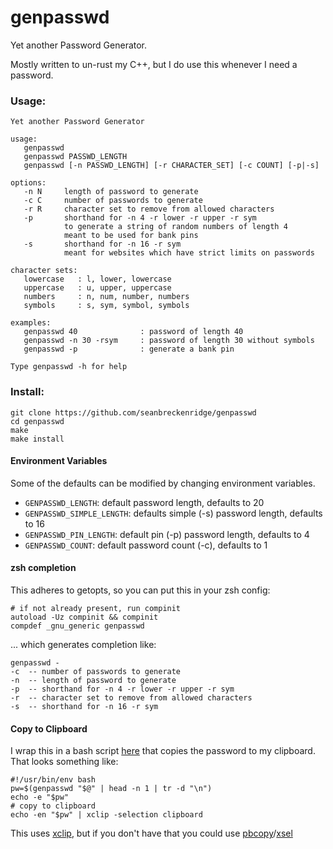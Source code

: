 # genpasswd

Yet another Password Generator.

Mostly written to un-rust my C++, but I do use this whenever I need a password.

### Usage:

```
Yet another Password Generator

usage:
   genpasswd
   genpasswd PASSWD_LENGTH
   genpasswd [-n PASSWD_LENGTH] [-r CHARACTER_SET] [-c COUNT] [-p|-s]

options:
   -n N     length of password to generate
   -c C     number of passwords to generate
   -r R     character set to remove from allowed characters
   -p       shorthand for -n 4 -r lower -r upper -r sym
            to generate a string of random numbers of length 4
            meant to be used for bank pins
   -s       shorthand for -n 16 -r sym
            meant for websites which have strict limits on passwords

character sets:
   lowercase   : l, lower, lowercase
   uppercase   : u, upper, uppercase
   numbers     : n, num, number, numbers
   symbols     : s, sym, symbol, symbols

examples:
   genpasswd 40              : password of length 40
   genpasswd -n 30 -rsym     : password of length 30 without symbols
   genpasswd -p              : generate a bank pin

Type genpasswd -h for help
```

### Install:

```
git clone https://github.com/seanbreckenridge/genpasswd
cd genpasswd
make
make install
```

#### Environment Variables

Some of the defaults can be modified by changing environment variables.

- `GENPASSWD_LENGTH`: default password length, defaults to 20
- `GENPASSWD_SIMPLE_LENGTH`: defaults simple (-s) password length, defaults to 16
- `GENPASSWD_PIN_LENGTH`: default pin (-p) password length, defaults to 4
- `GENPASSWD_COUNT`: default password count (-c), defaults to 1

#### zsh completion

This adheres to getopts, so you can put this in your zsh config:

```
# if not already present, run compinit
autoload -Uz compinit && compinit
compdef _gnu_generic genpasswd
```

... which generates completion like:

```
genpasswd -
-c  -- number of passwords to generate
-n  -- length of password to generate
-p  -- shorthand for -n 4 -r lower -r upper -r sym
-r  -- character set to remove from allowed characters
-s  -- shorthand for -n 16 -r sym
```

#### Copy to Clipboard

I wrap this in a bash script [here](https://sean.fish/d/genpass?dark) that copies the password to my clipboard. That looks something like:

```
#!/usr/bin/env bash
pw=$(genpasswd "$@" | head -n 1 | tr -d "\n")
echo -e "$pw"
# copy to clipboard
echo -en "$pw" | xclip -selection clipboard
```

This uses [xclip](https://linux.die.net/man/1/xclip), but if you don't have that you could use [pbcopy](https://ss64.com/osx/pbcopy.html)/[xsel](https://linux.die.net/man/1/xsel)
